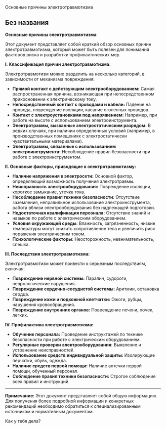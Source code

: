 Основные причины электротравмотизма

## Без названия

**Основные причины электротравмотизма**

Этот документ представляет собой краткий обзор основных причин электротравмотизма, который может быть полезен для понимания факторов риска и разработки профилактических мер.

**I. Классификация причин электротравмотизма:**

Электротравмотизм можно разделить на несколько категорий, в зависимости от механизма повреждения:

* **Прямой контакт с действующим электрооборудованием:** Самая распространенная причина, возникающая при непосредственном прикосновении к электрическому току.
* **Непосредственный контакт с проводами и кабели:** Падение на провода, повреждение изоляции, касание оголенных проводов.
* **Контакт с электроустановками под напряжением:**  Например, при работе на высоте с использованием электроинструмента.
* **Электротравмы, вызванные электростатическим разрядом:**  В редких случаях, при наличии определенных условий (например, в производственных помещениях с электростатически чувствительными материалами).
* **Электротравмы, связанные с использованием электроинструмента:** Несоблюдение правил безопасности при работе с электроинструментом.


**II. Основные факторы, приводящие к электротравмотизму:**

* **Наличие напряжения в электросети:**  Основной фактор, определяющий возможность получения электротравмы.
* **Неисправность электрооборудования:**  Повреждение изоляции, короткое замыкание, утечка тока.
* **Несоблюдение правил техники безопасности:**  Отсутствие заземления, неправильное использование электроинструмента, работа вблизи электрооборудования без надлежащей подготовки.
* **Недостаточная квалификация персонала:**  Отсутствие знаний и навыков по работе с электрическим оборудованием.
* **Условия окружающей среды:**  Влажность, загрязненность, низкие температуры могут снизить сопротивление тела и увеличить риск поражения электрическим током.
* **Психологические факторы:**  Неосторожность, невнимательность, спешка.


**III.  Последствия электротравмотизма:**

Электротравмотизм может привести к серьезным последствиям, включая:

* **Повреждение нервной системы:**  Паралич, судороги, неврологические нарушения.
* **Повреждение сердечно-сосудистой системы:**  Аритмии, остановка сердца.
* **Повреждение кожи и подкожной клетчатки:** Ожоги, рубцы, нарушения кровообращения.
* **Повреждение внутренних органов:**  Повреждение печени, почек, легких.

**IV.  Профилактика электротравмотизма:**

* **Обучение персонала:**  Проведение инструктажей по технике безопасности при работе с электрическим оборудованием.
* **Регулярные проверки электрооборудования:**  Выявление и устранение неисправностей.
* **Использование средств индивидуальной защиты:**  Изолирующие перчатки, обувь, одежда.
* **Наличие средств первой помощи:**  Наличие аптечки первой помощи, обученный персонал.
* **Соблюдение правил техники безопасности:**  Строгое соблюдение всех правил и инструкций.

---

**Примечание:** Этот документ представляет собой общую информацию.  Для получения более подробной информации и конкретных рекомендаций необходимо обратиться к специализированным источникам и нормативным документам.


Как у тебя дела?